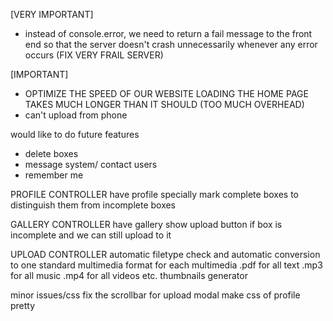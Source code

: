 [VERY IMPORTANT]
- instead of console.error, we need to return a fail message to the front end so that the server doesn't crash unnecessarily whenever any error occurs (FIX VERY FRAIL SERVER)

[IMPORTANT]
- OPTIMIZE THE SPEED OF OUR WEBSITE
LOADING THE HOME PAGE TAKES MUCH LONGER THAN IT SHOULD (TOO MUCH OVERHEAD)
- can't upload from phone

would like to do future features
- delete boxes
- message system/ contact users
- remember me

PROFILE CONTROLLER
have profile specially mark complete boxes to distinguish them from incomplete boxes

GALLERY CONTROLLER
have gallery show upload button if box is incomplete and we can still upload to it

UPLOAD CONTROLLER
automatic filetype check and automatic conversion to one standard multimedia format for each multimedia
		.pdf for all text
		.mp3 for all music
		.mp4 for all videos
		etc.
thumbnails generator

minor issues/css
fix the scrollbar for upload modal
make css of profile pretty